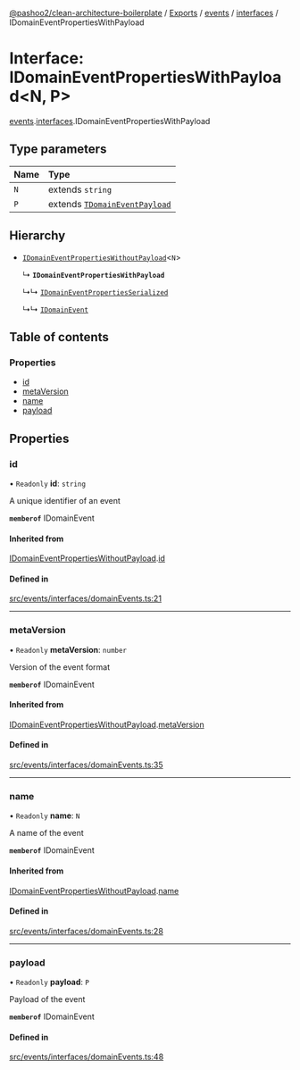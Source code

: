 [@pashoo2/clean-architecture-boilerplate](../README.md) / [Exports](../modules.md) / [events](../modules/events.md) / [interfaces](../modules/events.interfaces.md) / IDomainEventPropertiesWithPayload

# Interface: IDomainEventPropertiesWithPayload<N, P\>

[events](../modules/events.md).[interfaces](../modules/events.interfaces.md).IDomainEventPropertiesWithPayload

## Type parameters

| Name | Type |
| :------ | :------ |
| `N` | extends `string` |
| `P` | extends [`TDomainEventPayload`](../modules/events.interfaces.md#tdomaineventpayload) |

## Hierarchy

- [`IDomainEventPropertiesWithoutPayload`](events.interfaces.idomaineventpropertieswithoutpayload.md)<`N`\>

  ↳ **`IDomainEventPropertiesWithPayload`**

  ↳↳ [`IDomainEventPropertiesSerialized`](events.interfaces.idomaineventpropertiesserialized.md)

  ↳↳ [`IDomainEvent`](events.interfaces.idomainevent.md)

## Table of contents

### Properties

- [id](events.interfaces.idomaineventpropertieswithpayload.md#id)
- [metaVersion](events.interfaces.idomaineventpropertieswithpayload.md#metaversion)
- [name](events.interfaces.idomaineventpropertieswithpayload.md#name)
- [payload](events.interfaces.idomaineventpropertieswithpayload.md#payload)

## Properties

### id

• `Readonly` **id**: `string`

A unique identifier of an event

**`memberof`** IDomainEvent

#### Inherited from

[IDomainEventPropertiesWithoutPayload](events.interfaces.idomaineventpropertieswithoutpayload.md).[id](events.interfaces.idomaineventpropertieswithoutpayload.md#id)

#### Defined in

[src/events/interfaces/domainEvents.ts:21](https://github.com/pashoo2/clean-architecture-boilerplate/blob/e54a93c/src/events/interfaces/domainEvents.ts#L21)

___

### metaVersion

• `Readonly` **metaVersion**: `number`

Version of the event format

**`memberof`** IDomainEvent

#### Inherited from

[IDomainEventPropertiesWithoutPayload](events.interfaces.idomaineventpropertieswithoutpayload.md).[metaVersion](events.interfaces.idomaineventpropertieswithoutpayload.md#metaversion)

#### Defined in

[src/events/interfaces/domainEvents.ts:35](https://github.com/pashoo2/clean-architecture-boilerplate/blob/e54a93c/src/events/interfaces/domainEvents.ts#L35)

___

### name

• `Readonly` **name**: `N`

A name of the event

**`memberof`** IDomainEvent

#### Inherited from

[IDomainEventPropertiesWithoutPayload](events.interfaces.idomaineventpropertieswithoutpayload.md).[name](events.interfaces.idomaineventpropertieswithoutpayload.md#name)

#### Defined in

[src/events/interfaces/domainEvents.ts:28](https://github.com/pashoo2/clean-architecture-boilerplate/blob/e54a93c/src/events/interfaces/domainEvents.ts#L28)

___

### payload

• `Readonly` **payload**: `P`

Payload of the event

**`memberof`** IDomainEvent

#### Defined in

[src/events/interfaces/domainEvents.ts:48](https://github.com/pashoo2/clean-architecture-boilerplate/blob/e54a93c/src/events/interfaces/domainEvents.ts#L48)
